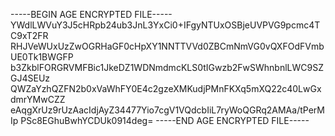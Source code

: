 -----BEGIN AGE ENCRYPTED FILE-----
YWdlLWVuY3J5cHRpb24ub3JnL3YxCi0+IFgyNTUxOSBjeUVPVG9pcmc4TC9xT2FR
RHJVeWUxUzZwOGRHaGF0cHpXY1NNTTVVd0ZBCmNmVG0vQXFOdFVmbUE0Tk1BWGFP
b3ZkblFORGRVMFBic1JkeDZ1WDNmdmcKLS0tIGwzb2FwSWhnbnlLWC9SZGJ4SEUz
QWZaYzhQZFN2b0xVaWhFY0E4c2gzeXMKudjPMnFKXq5mXQ22c40LwGxdmrYMwCZZ
eAqgXrUz9rUzAacIdjAyZ34477Yio7cgV1VQdcbIiL7ryWoQGRq2AMAa/tPerMIp
PSc8EGhuBwhYCDUk0914deg=
-----END AGE ENCRYPTED FILE-----
